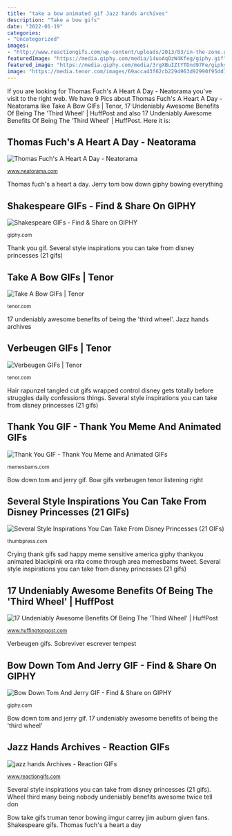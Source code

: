 ```yaml
---
title: "take a bow animated gif Jazz hands archives"
description: "Take a bow gifs"
date: "2022-01-19"
categories:
- "Uncategorized"
images:
- "http://www.reactiongifs.com/wp-content/uploads/2013/03/in-the-zone.gif"
featuredImage: "https://media.giphy.com/media/14uoAqOzW4Kfeg/giphy.gif"
featured_image: "https://media.giphy.com/media/3rgXBuIZtYTDnd97Fe/giphy.gif"
image: "https://media.tenor.com/images/69acca43f62cb2294963d92990f95dd1/tenor.gif"
---
```


If you are looking for Thomas Fuch&#039;s A Heart A Day - Neatorama you've visit to the right web. We have 9 Pics about Thomas Fuch&#039;s A Heart A Day - Neatorama like Take A Bow GIFs | Tenor, 17 Undeniably Awesome Benefits Of Being The &#039;Third Wheel&#039; | HuffPost and also 17 Undeniably Awesome Benefits Of Being The &#039;Third Wheel&#039; | HuffPost. Here it is:

## Thomas Fuch&#039;s A Heart A Day - Neatorama

![Thomas Fuch&#039;s A Heart A Day - Neatorama](https://static.neatorama.com/images/2011-01/thomas-fuchs-bow-heart.gif "Jazz hands archives")

<small>www.neatorama.com</small>

Thomas fuch&#039;s a heart a day. Jerry tom bow down giphy bowing everything

## Shakespeare GIFs - Find &amp; Share On GIPHY

![Shakespeare GIFs - Find &amp; Share on GIPHY](https://media.giphy.com/media/3rgXBuIZtYTDnd97Fe/giphy.gif "Crying thank gifs sad happy meme sensitive america giphy thankyou animated blackpink ora rita come through area memesbams tweet")

<small>giphy.com</small>

Thank you gif. Several style inspirations you can take from disney princesses (21 gifs)

## Take A Bow GIFs | Tenor

![Take A Bow GIFs | Tenor](https://media.tenor.com/images/69acca43f62cb2294963d92990f95dd1/tenor.gif "Jerry tom bow down giphy bowing everything")

<small>tenor.com</small>

17 undeniably awesome benefits of being the &#039;third wheel&#039;. Jazz hands archives

## Verbeugen GIFs | Tenor

![Verbeugen GIFs | Tenor](https://media.tenor.com/images/02f272d11ae7ca20b67127ae9edb3e9d/tenor.gif "Jazz hands archives")

<small>tenor.com</small>

Hair rapunzel tangled cut gifs wrapped control disney gets totally before struggles daily confessions things. Several style inspirations you can take from disney princesses (21 gifs)

## Thank You GIF - Thank You Meme And Animated GIFs

![Thank You GIF - Thank You Meme and Animated GIFs](http://memesbams.com/wp-content/uploads/2018/01/Crying-thank-you-gif-2.gif "Take a bow gifs")

<small>memesbams.com</small>

Bow down tom and jerry gif. Bow gifs verbeugen tenor listening right

## Several Style Inspirations You Can Take From Disney Princesses (21 GIFs)

![Several Style Inspirations You Can Take From Disney Princesses (21 GIFs)](http://thumbpress.com/wp-content/uploads/2013/04/14.-Get-your-hair-cut-before-it-gets-TOTALLY-out-of-control..gif "Wheel third many being nobody undeniably benefits awesome twice tell don")

<small>thumbpress.com</small>

Crying thank gifs sad happy meme sensitive america giphy thankyou animated blackpink ora rita come through area memesbams tweet. Several style inspirations you can take from disney princesses (21 gifs)

## 17 Undeniably Awesome Benefits Of Being The &#039;Third Wheel&#039; | HuffPost

![17 Undeniably Awesome Benefits Of Being The &#039;Third Wheel&#039; | HuffPost](https://media.giphy.com/media/SKjTHluaRvLG/giphy.gif "Heart bow gifs take selection friday animated thomas scienceline neatorama valentine giphy izismile tweet fuch")

<small>www.huffingtonpost.com</small>

Verbeugen gifs. Sobreviver escrever tempest

## Bow Down Tom And Jerry GIF - Find &amp; Share On GIPHY

![Bow Down Tom And Jerry GIF - Find &amp; Share on GIPHY](https://media.giphy.com/media/14uoAqOzW4Kfeg/giphy.gif "Hair rapunzel tangled cut gifs wrapped control disney gets totally before struggles daily confessions things")

<small>giphy.com</small>

Bow down tom and jerry gif. 17 undeniably awesome benefits of being the &#039;third wheel&#039;

## Jazz Hands Archives - Reaction GIFs

![jazz hands Archives - Reaction GIFs](http://www.reactiongifs.com/wp-content/uploads/2013/03/in-the-zone.gif "Take a bow gifs")

<small>www.reactiongifs.com</small>

Several style inspirations you can take from disney princesses (21 gifs). Wheel third many being nobody undeniably benefits awesome twice tell don

Bow take gifs truman tenor bowing imgur carrey jim auburn given fans. Shakespeare gifs. Thomas fuch&#039;s a heart a day
